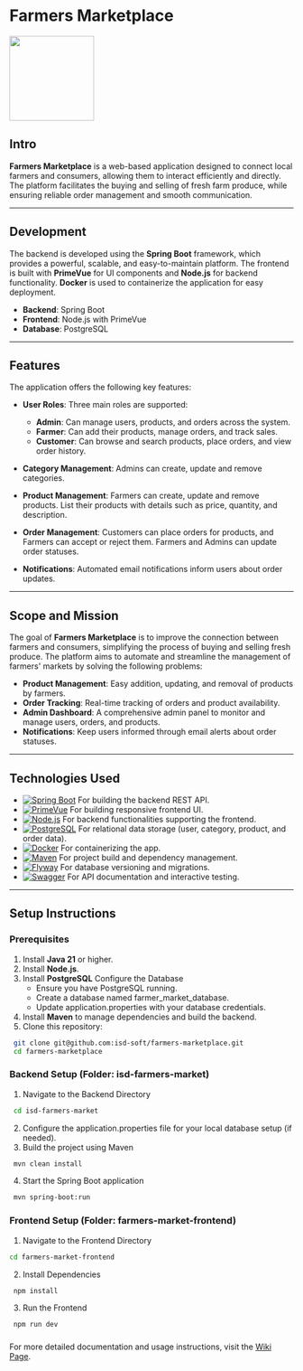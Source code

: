 # Farmers Marketplace
<img src="https://github.com/user-attachments/assets/f647bfb0-89de-447c-bb79-debcc0df5adc" width="150" />


## Intro
**Farmers Marketplace** is a web-based application designed to connect local farmers and consumers, allowing them to interact efficiently and directly. The platform facilitates the buying and selling of fresh farm produce, while ensuring reliable order management and smooth communication.

---

## Development
The backend is developed using the **Spring Boot** framework, which provides a powerful, scalable, and easy-to-maintain platform. The frontend is built with **PrimeVue** for UI components and **Node.js** for backend functionality. **Docker** is used to containerize the application for easy deployment.

- **Backend**: Spring Boot
- **Frontend**: Node.js with PrimeVue
- **Database**: PostgreSQL

---

## Features
The application offers the following key features:

- **User Roles**: Three main roles are supported:
  - **Admin**: Can manage users, products, and orders across the system.
  - **Farmer**: Can add their products, manage orders, and track sales.
  - **Customer**: Can browse and search products, place orders, and view order history.

- **Category Management**: Admins can create, update and remove categories.

- **Product Management**: Farmers can create, update and remove products. List their products with details such as price, quantity, and description.  

- **Order Management**: Customers can place orders for products, and Farmers can accept or reject them. Farmers and Admins can update order statuses.

- **Notifications**: Automated email notifications inform users about order updates.

---

## Scope and Mission
The goal of **Farmers Marketplace** is to improve the connection between farmers and consumers, simplifying the process of buying and selling fresh produce. The platform aims to automate and streamline the management of farmers' markets by solving the following problems:

- **Product Management**: Easy addition, updating, and removal of products by farmers.
- **Order Tracking**: Real-time tracking of orders and product availability.
- **Admin Dashboard**: A comprehensive admin panel to monitor and manage users, orders, and products.
- **Notifications**: Keep users informed through email alerts about order statuses.

---

## Technologies Used

- [![Spring Boot](https://img.shields.io/badge/Spring%20Boot-6DB33F.svg?style=for-the-badge&logo=spring-boot&logoColor=white)](https://spring.io/projects/spring-boot) For building the backend REST API.
- [![PrimeVue](https://img.shields.io/badge/PrimeVue-42b983.svg?style=for-the-badge&logo=vue.js&logoColor=white)](https://primevue.org/) For building responsive frontend UI.
- [![Node.js](https://img.shields.io/badge/Node.js-339933.svg?style=for-the-badge&logo=node.js&logoColor=white)](https://nodejs.org/) For backend functionalities supporting the frontend.
- [![PostgreSQL](https://img.shields.io/badge/PostgreSQL-336791.svg?style=for-the-badge&logo=postgresql&logoColor=white)](https://www.postgresql.org/) For relational data storage (user, category, product, and order data).
- [![Docker](https://img.shields.io/badge/Docker-2496ED.svg?style=for-the-badge&logo=docker&logoColor=white)](https://www.docker.com/) For containerizing the app.
- [![Maven](https://img.shields.io/badge/Maven-C71A36.svg?style=for-the-badge&logo=apache-maven&logoColor=white)](https://maven.apache.org/) For project build and dependency management.
- [![Flyway](https://img.shields.io/badge/Flyway-4B7BEC.svg?style=for-the-badge&logo=flyway&logoColor=white)](https://flywaydb.org/) For database versioning and migrations.
- [![Swagger](https://img.shields.io/badge/Swagger-4CAF50.svg?style=for-the-badge&logo=swagger&logoColor=white)](https://swagger.io/) For API documentation and interactive testing.

---

## Setup Instructions

### Prerequisites
1. Install **Java 21** or higher.
2. Install **Node.js**.
3. Install **PostgreSQL** 
   Configure the Database
   - Ensure you have PostgreSQL running.
   - Create a database named farmer_market_database.
   - Update application.properties with your database credentials.
4. Install **Maven** to manage dependencies and build the backend.
5. Clone this repository:
```bash
 git clone git@github.com:isd-soft/farmers-marketplace.git
 cd farmers-marketplace
 ```

### Backend Setup (Folder: isd-farmers-market)
1. Navigate to the Backend Directory
```bash
 cd isd-farmers-market
 ```
2. Configure the application.properties file for your local database setup (if needed).
3. Build the project using Maven
```bash
 mvn clean install
 ```
4. Start the Spring Boot application
```bash
 mvn spring-boot:run
 ```

 ### Frontend Setup (Folder: farmers-market-frontend)  
 1. Navigate to the Frontend Directory
 ```bash
 cd farmers-market-frontend
  ```
 2. Install Dependencies
```bash
 npm install
  ```
 3. Run the Frontend
```bash
 npm run dev
  ```

 ### 
 For more detailed documentation and usage instructions, visit the [Wiki Page](https://github.com/isd-soft/farmers-marketplace/wiki).
